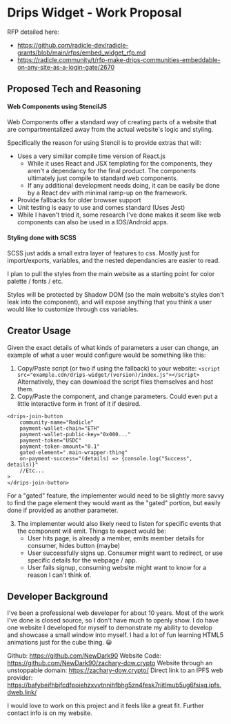 # Drips Widget - Work Proposal

RFP detailed here:
- https://github.com/radicle-dev/radicle-grants/blob/main/rfps/embed_widget_rfp.md
- https://radicle.community/t/rfp-make-drips-communities-embeddable-on-any-site-as-a-login-gate/2670

## Proposed Tech and Reasoning

#### Web Components using StencilJS
Web Components offer a standard way of creating parts of a website that are compartmentalized away from the actual website's logic and styling. 

Specifically the reason for using Stencil is to provide extras that will:
- Uses a very similiar compile time version of React.js
	- While it uses React and JSX templating for the components, they aren't a dependancy for the final product. The components ultimately just compile to standard web components. 
	- If any additional development needs doing, it can be easily be done by a React dev with minimal ramp-up on the framework. 
- Provide fallbacks for older browser support
- Unit testing is easy to use and comes standard (Uses Jest)
- While I haven't tried it, some research I've done makes it seem like web components can also be used in a IOS/Android apps. 

#### Styling done with SCSS

SCSS just adds a small extra layer of features to css. Mostly just for import/exports, variables, and the nested dependancies are easier to read.

I plan to pull the styles from the main website as a starting point for color palette / fonts / etc.

Styles will be protected by Shadow DOM (so the main website's styles don't leak into the component), and will expose anything that you think a user would like to customize through css variables.

## Creator Usage

Given the exact details of what kinds of parameters a user can change, an example of what a user would configure would be something like this:

1. Copy/Paste script (or two if using the fallback) to your website: `<script src="example.cdn/drips-widget/(version)/index.js"></script>` 
   Alternatively, they can download the script files themselves and host them. 
2. Copy/Paste the component, and change parameters. Could even put a little interactive form in front of it if desired. 
```
<drips-join-button
	community-name="Radicle"
	payment-wallet-chain="ETH"
	payment-wallet-public-key="0x000..."
	payment-token="USDC"
	payment-token-amount="0.1"
	gated-element=".main-wrapper-thing"
	on-payment-success="(details) => {console.log("Success", details)}"
	//Etc...
>
</drips-join-button>
```

For a "gated" feature, the implementer would need to be slightly more savvy to find the page element they would want as the "gated" portion, but easily done if provided as another parameter.

3. The implementer would also likely need to listen for specific events that the component will emit. Things to expect would be:
	- User hits page, is already a member, emits member details for consumer, hides button (maybe)
	- User successfully signs up. Consumer might want to redirect, or use specific details for the webpage / app.
	- User fails signup, consuming website might want to know for a reason I can't think of.


## Developer Background

I've been a professional web developer for about 10 years. Most of the work I've done is closed source, so I don't have much to openly show. I do have one website I developed for myself to demonstrate my ability to develop and showcase a small window into myself. I had a lot of fun learning HTML5 animations just for the cube thing. 😀

Github: 
https://github.com/NewDark90
Website Code:
https://github.com/NewDark90/zachary-dow.crypto
Website through an unstoppable domain:
https://zachary-dow.crypto/
Direct link to an IPFS web provider:
https://bafybeifhbjfcdfpoiehzxvvtnnihfbhg5zn4fesk7riitlmub5ug6fsixq.ipfs.dweb.link/

I would love to work on this project and it feels like a great fit. Further contact info is on my website.